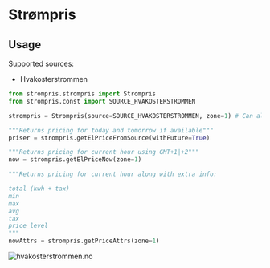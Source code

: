 # Strømpris


## Usage

Supported sources:
- Hvakosterstrommen

```python
from strompris.strompris import Strompris 
from strompris.const import SOURCE_HVAKOSTERSTROMMEN

strompris = Strompris(source=SOURCE_HVAKOSTERSTROMMEN, zone=1) # Can also be used with direct string # Zone 1-5

"""Returns pricing for today and tomorrow if available"""
priser = strompris.getElPriceFromSource(withFuture=True) 

"""Returns pricing for current hour using GMT+1|+2"""
now = strompris.getElPriceNow(zone=1)

"""Returns pricing for current hour along with extra info:

total (kwh + tax)
min
max
avg
tax
price_level
"""
nowAttrs = strompris.getPriceAttrs(zone=1)


```


![hvakosterstrommen.no](./static-assets/hvakosterstrommen.png)